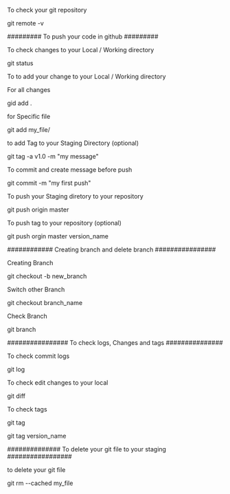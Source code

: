 

To check your git repository

git remote -v   


######### To push your code in github #########

To check changes to your Local / Working directory
 
git status


To to add your change to your Local / Working directory

For all changes 

gid add .

for Specific file

git add my_file/

to add Tag to your Staging Directory (optional)

git tag -a v1.0 -m "my message"

To commit and create message before push

git commit -m "my first push"

To push your Staging diretory to your repository

git push origin master


To push tag to your repository (optional)

git push orgin master version_name



############ Creating branch and delete branch ################

Creating Branch

git checkout -b new_branch

Switch other Branch

git checkout branch_name

Check Branch

git branch



################ To check logs, Changes and tags ###############

To check commit logs

git log

To check edit changes to your local

git diff

To check tags

git tag 

git tag version_name


############## To delete your git file to your staging #################

to delete your git file 

git rm  --cached my_file




